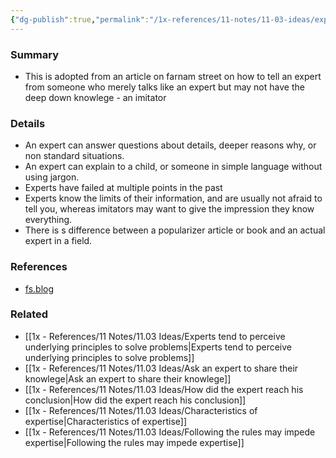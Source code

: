 ```yaml
---
{"dg-publish":true,"permalink":"/1x-references/11-notes/11-03-ideas/experts-vs-imitators/","title":"Experts vs Imitators","created":"2024-06-23T21:18:52.257+03:00","updated":"2024-06-23T21:35:52.884+03:00"}
---
```



### Summary
- This is adopted from an article on farnam street on how to tell an expert from someone who merely talks like an expert but may not have the deep down knowlege - an imitator

### Details
- An expert can answer questions about details, deeper reasons why, or non standard situations.
- An expert can explain to a child, or someone in simple language without using jargon.
- Experts have failed at multiple points in the past
- Experts know the limits of their information, and are usually not afraid to tell you, whereas imitators may want to give the impression they know everything.
- There is s difference between a popularizer article or book and an actual expert in a field.

### References
- [fs.blog](https://fs.blog/experts-vs-imitators/)

### Related
- [[1x - References/11 Notes/11.03 Ideas/Experts tend to perceive underlying principles to solve problems\|Experts tend to perceive underlying principles to solve problems]]
- [[1x - References/11 Notes/11.03 Ideas/Ask an expert to share their knowlege\|Ask an expert to share their knowlege]]
- [[1x - References/11 Notes/11.03 Ideas/How did the expert reach his conclusion\|How did the expert reach his conclusion]]
- [[1x - References/11 Notes/11.03 Ideas/Characteristics of expertise\|Characteristics of expertise]]
- [[1x - References/11 Notes/11.03 Ideas/Following the rules may impede expertise\|Following the rules may impede expertise]]